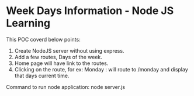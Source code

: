 # Week Days Information - Node JS Learning

This POC coverd below points:
1.  Create NodeJS server without using express.
3.  Add a few routes, Days of the week.
4.  Home page will have link to the routes.
5.  Clicking on the route, for ex: Monday : will route to /monday and display that days current time.

Command to run node application:
node server.js
